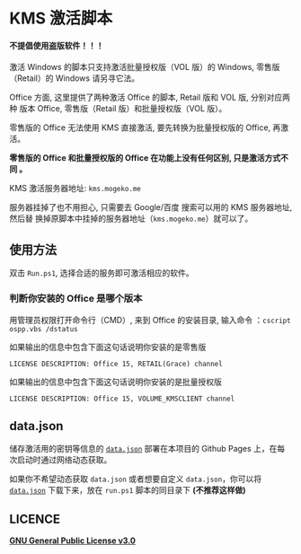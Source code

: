 # KMS 激活脚本

#### 不提倡使用盗版软件！！！

激活 Windows 的脚本只支持激活批量授权版（VOL 版）的 Windows, 零售版（Retail）的
Windows 请另寻它法。

Office 方面, 这里提供了两种激活 Office 的脚本, Retail 版和 VOL 版, 分别对应两种
版本 Office, 零售版（Retail 版）和批量授权版（VOL 版）。

零售版的 Office 无法使用 KMS 直接激活, 要先转换为批量授权版的 Office, 再激活。

**零售版的 Office 和批量授权版的 Office 在功能上没有任何区别, 只是激活方式不同
。**

KMS 激活服务器地址: `kms.mogeko.me`

服务器挂掉了也不用担心, 只需要去 Google/百度 搜索可以用的 KMS 服务器地址, 然后替
换掉原脚本中挂掉的服务器地址（`kms.mogeko.me`）就可以了。

## 使用方法

双击 `Run.ps1`, 选择合适的服务即可激活相应的软件。

### 判断你安装的 Office 是哪个版本

用管理员权限打开命令行（CMD）, 来到 Office 的安装目录, 输入命令
：`cscript ospp.vbs /dstatus`

如果输出的信息中包含下面这句话说明你安装的是零售版

```
LICENSE DESCRIPTION: Office 15, RETAIL(Grace) channel
```

如果输出的信息中包含下面这句话说明你安装的是批量授权版

```
LICENSE DESCRIPTION: Office 15, VOLUME_KMSCLIENT channel
```

## data.json

储存激活用的密钥等信息的 [`data.json`](https://mogeko.github.io/kms/data.json)
部署在本项目的 Github Pages 上，在每次启动时通过网络动态获取。

如果你不希望动态获取 `data.json` 或者想要自定义 `data.json`，你可以将
[`data.json`](https://mogeko.github.io/kms/data.json) 下载下来，放在 `run.ps1`
脚本的同目录下 **(不推荐这样做)**

## LICENCE

[**GNU General Public License v3.0**](https://github.com/Mogeko/KMS/blob/master/LICENSE)
